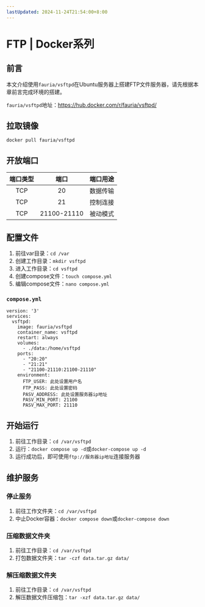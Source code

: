 ```yaml
---
lastUpdated: 2024-11-24T21:54:00+8:00
---
```


# FTP | Docker系列

## 前言

本文介绍使用```fauria/vsftpd```在Ubuntu服务器上搭建FTP文件服务器，请先根据本章前言完成环境的搭建。

```fauria/vsftpd```地址：<https://hub.docker.com/r/fauria/vsftpd/>

## 拉取镜像

```docker pull fauria/vsftpd```

## 开放端口

| 端口类型 |    端口     | 端口用途 |
| :------: | :---------: | :------: |
|   TCP    |     20      | 数据传输 |
|   TCP    |     21      | 控制连接 |
|   TCP    | 21100-21110 | 被动模式 |

## 配置文件

1. 前往var目录：```cd /var```
2. 创建工作目录：```mkdir vsftpd```
3. 进入工作目录：```cd vsftpd```
4. 创建compose文件：```touch compose.yml```
5. 编辑compose文件：```nano compose.yml```

### ```compose.yml```

```yml{14,15,16}
version: '3'
services:
  vsftpd:
    image: fauria/vsftpd
    container_name: vsftpd
    restart: always
    volumes:
      - ./data:/home/vsftpd
    ports:
      - "20:20"
      - "21:21"
      - "21100-21110:21100-21110"
    environment:
      FTP_USER: 此处设置用户名
      FTP_PASS: 此处设置密码
      PASV_ADDRESS: 此处设置服务器ip地址
      PASV_MIN_PORT: 21100
      PASV_MAX_PORT: 21110
```

## 开始运行

1. 前往工作目录：```cd /var/vsftpd```
2. 运行：```docker compose up -d```或```docker-compose up -d```
3. 运行成功后，即可使用```ftp://服务器ip地址```连接服务器

## 维护服务

### 停止服务

1. 前往工作文件夹：```cd /var/vsftpd```
2. 中止Docker容器：```docker compose down```或```docker-compose down```

### 压缩数据文件夹

1. 前往工作目录：```cd /var/vsftpd```
2. 打包数据文件夹：```tar -czf data.tar.gz data/```

### 解压缩数据文件夹

1. 前往工作目录：```cd /var/vsftpd```
2. 解压数据文件压缩包：```tar -xzf data.tar.gz data/```